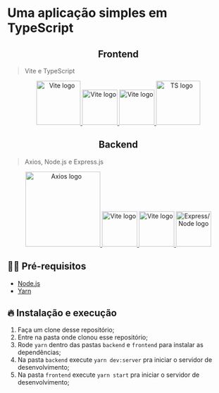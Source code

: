 # Uma aplicação simples em TypeScript 

<div align="center">
  
## Frontend</div>

> Vite e TypeScript  
<div align="center">
 
<a href="https://vitejs.dev" target="_blank">
  <img width="100" src="https://vitejs.dev/logo.svg" alt="Vite logo">
</a>
<a href="https://github.com/Silva-Leo/TypeScript-SImple-App">
  <img width="80" src="https://3.bp.blogspot.com/-bNbqH1Ll5BY/XD97Ife_ioI/AAAAAAAA9Mk/ipwUBBWtGgoEUNu7m7AaYGyvw1DxBR97QCLcBGAs/s1600/Fundo%2Btransparente%2B1900x1900.png" alt="Vite logo">
</a>
<a href="https://github.com/Silva-Leo/TypeScript-SImple-App">
  <img width="80" src="https://3.bp.blogspot.com/-bNbqH1Ll5BY/XD97Ife_ioI/AAAAAAAA9Mk/ipwUBBWtGgoEUNu7m7AaYGyvw1DxBR97QCLcBGAs/s1600/Fundo%2Btransparente%2B1900x1900.png" alt="Vite logo">
</a>
<a href="https://www.typescriptlang.org/" target="_blank">
  <img width="100" src="https://iconape.com/wp-content/png_logo_vector/typescript.png" alt="TS logo">
</a>

</div>
  
<div align="center">
  
## Backend</div>

> Axios, Node.js e Express.js
<div align="center">

<a href="https://www.axios.com/" target="_blank">
  <img width="170" src="https://cdn.freelogovectors.net/wp-content/uploads/2019/01/axios_logo.png" alt="Axios logo">
</a>
  <a href="https://github.com/Silva-Leo/TypeScript-SImple-App">
  <img width="80" src="https://3.bp.blogspot.com/-bNbqH1Ll5BY/XD97Ife_ioI/AAAAAAAA9Mk/ipwUBBWtGgoEUNu7m7AaYGyvw1DxBR97QCLcBGAs/s1600/Fundo%2Btransparente%2B1900x1900.png" alt="Vite logo">
</a>
<a href="https://github.com/Silva-Leo/TypeScript-SImple-App">
  <img width="80" src="https://3.bp.blogspot.com/-bNbqH1Ll5BY/XD97Ife_ioI/AAAAAAAA9Mk/ipwUBBWtGgoEUNu7m7AaYGyvw1DxBR97QCLcBGAs/s1600/Fundo%2Btransparente%2B1900x1900.png" alt="Vite logo">
</a>
<a href="https://expressjs.com/" target="_blank">
  <img width="80" src="https://user-images.githubusercontent.com/87882835/152064236-9b36d9e5-3215-4bca-93f8-402f70df295d.png" alt="Express/Node logo">
</a>
  
  
</div>

## ✋🏻 Pré-requisitos

- [Node.js](https://nodejs.org/en/)
- [Yarn](https://yarnpkg.com/pt-BR/docs/install)

## 🔥 Instalação e execução

1. Faça um clone desse repositório;
2. Entre na pasta onde clonou esse repositório;
3. Rode `yarn` dentro das pastas `backend` e `frontend` para instalar as dependências;
4. Na pasta `backend` execute `yarn dev:server` pra iniciar o servidor de desenvolvimento;
5. Na pasta `frontend` execute `yarn start` pra iniciar o servidor de desenvolvimento;

